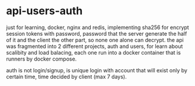 # api-users-auth

just for learning, docker, nginx and redis, implementing sha256 for encrypt session tokens with password, password that the server generate the half of it and the client the other part, so none one alone can decrypt.
the api was fragmented into 2 different projects, auth and users, for learn about scalibity and load balacing, each one run into a docker container that is runners by docker compose.

auth is not login/signup, is unique login with account that will exist only by certain time, time decided by client (max 7 days).
